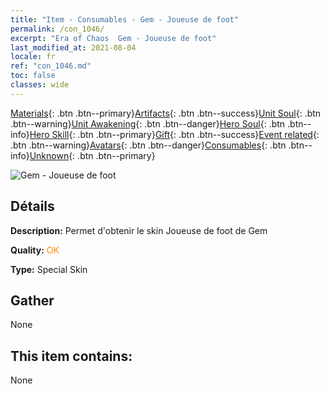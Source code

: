 ```yaml
---
title: "Item - Consumables - Gem - Joueuse de foot"
permalink: /con_1046/
excerpt: "Era of Chaos  Gem - Joueuse de foot"
last_modified_at: 2021-08-04
locale: fr
ref: "con_1046.md"
toc: false
classes: wide
---
```

 [Materials](/ItemsFR/){: .btn .btn--primary}[Artifacts](/ItemsFR/Artifacts/){: .btn .btn--success}[Unit Soul](/ItemsFR/UnitSoul/){: .btn .btn--warning}[Unit Awakening](/ItemsFR/UnitAwakening/){: .btn .btn--danger}[Hero Soul](/ItemsFR/HeroSoul/){: .btn .btn--info}[Hero Skill](/ItemsFR/HeroSkill/){: .btn .btn--primary}[Gift](/ItemsFR/Gift/){: .btn .btn--success}[Event related](/ItemsFR/Events/){: .btn .btn--warning}[Avatars](/ItemsFR/Avatars/){: .btn .btn--danger}[Consumables](/ItemsFR/Consumables/){: .btn .btn--info}[Unknown](/ItemsFR/Unknown/){: .btn .btn--primary}

 ![Gem - Joueuse de foot](/images/h/h_Gem3.jpg)

## Détails
 **Description:** Permet d'obtenir le skin Joueuse de foot de Gem

 **Quality:** <span style="color: #FF8C00">OK</span>

 **Type:** Special Skin

## Gather

  None

## This item contains:

  None

